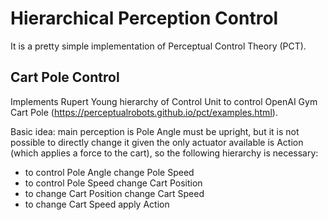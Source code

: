 # Hierarchical Perception Control

It is a pretty simple implementation of Perceptual Control Theory (PCT). 

## Cart Pole Control
Implements Rupert Young hierarchy of Control Unit to control OpenAI Gym Cart Pole (https://perceptualrobots.github.io/pct/examples.html).

Basic idea: main perception is Pole Angle must be upright, but it is not possible to directly change it given the only actuator available is Action (which applies a force to the cart), so the following hierarchy is necessary:

* to control Pole Angle change Pole Speed
* to control Pole Speed change Cart Position
* to change Cart Position change Cart Speed
* to change Cart Speed apply Action
